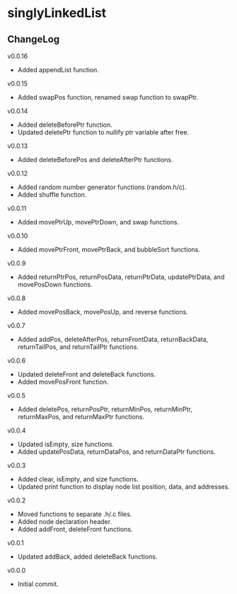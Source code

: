 # singlyLinkedList

## ChangeLog
v0.0.16
- Added appendList function.

v0.0.15
- Added swapPos function, renamed swap function to swapPtr.

v0.0.14
- Added deleteBeforePtr function.
- Updated deletePtr function to nullify ptr variable after free.

v0.0.13
- Added deleteBeforePos and deleteAfterPtr functions.

v0.0.12
- Added random number generator functions (random.h/c).
- Added shuffle function.

v0.0.11
- Added movePtrUp, movePtrDown, and swap functions.

v0.0.10
- Added movePtrFront, movePtrBack, and bubbleSort functions.

v0.0.9
- Added returnPtrPos, returnPosData, returnPtrData, updatePtrData, and movePosDown functions.

v0.0.8
- Added movePosBack, movePosUp, and reverse functions.

v0.0.7
- Added addPos, deleteAfterPos, returnFrontData, returnBackData, returnTailPos, and returnTailPtr functions.

v0.0.6
- Updated deleteFront and deleteBack functions.
- Added movePosFront function.

v0.0.5
- Added deletePos, returnPosPtr, returnMinPos, returnMinPtr, returnMaxPos, and returnMaxPtr functions.

v0.0.4
- Updated isEmpty, size functions.
- Added updatePosData, returnDataPos, and returnDataPtr functions.

v0.0.3
- Added clear, isEmpty, and size functions.
- Updated print function to display node list position, data, and addresses.

v0.0.2
- Moved functions to separate .h/.c files.
- Added node declaration header.
- Added addFront, deleteFront functions.

v0.0.1
- Updated addBack, added deleteBack functions. 

v0.0.0
- Initial commit.